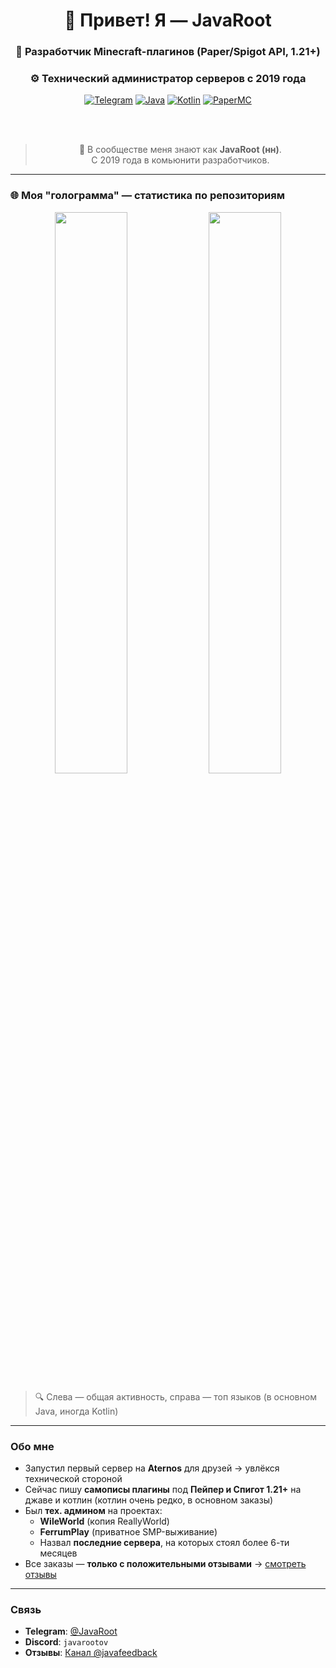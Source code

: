 <div align="center">

# 👋 Привет! Я — **JavaRoot**

### 🧱 Разработчик Minecraft-плагинов (Paper/Spigot API, 1.21+)  
### ⚙️ Технический администратор серверов с 2019 года

[![Telegram](https://img.shields.io/badge/Telegram-2CA5E0?style=for-the-badge&logo=telegram&logoColor=white)](https://t.me/JavaRoot)
[![Java](https://img.shields.io/badge/Java-ED8B00?style=for-the-badge&logo=openjdk&logoColor=white)](https://www.java.com)
[![Kotlin](https://img.shields.io/badge/Kotlin-7F52FF?style=for-the-badge&logo=kotlin&logoColor=white)](https://kotlinlang.org)
[![PaperMC](https://img.shields.io/badge/PaperMC-4285F4?style=for-the-badge&logo=git&logoColor=white)](https://papermc.io)

<br><br>

> 💬 В сообществе меня знают как **JavaRoot (нн)**.  
> С 2019 года в комьюнити разработчиков.

</div>

---

### 🌐 Моя "голограмма" — статистика по репозиториям

<div align="center">
  <img src="https://github-readme-stats.vercel.app/api?username=JavaRoot1337&show_icons=true&theme=radical&count_private=true&include_all_commits=true" width="48%" />
  <img src="https://github-readme-stats.vercel.app/api/top-langs/?username=JavaRoot1337&layout=compact&theme=radical" width="48%" />
</div>

> 🔍 Слева — общая активность, справа — топ языков (в основном Java, иногда Kotlin)

---

### Обо мне

- Запустил первый сервер на **Aternos** для друзей → увлёкся технической стороной  
- Сейчас пишу **самописы плагины** под **Пейпер и Спигот 1.21+** на джаве и котлин (котлин очень редко, в основном заказы)
- Был **тех. админом** на проектах:  
  - **WileWorld** (копия ReallyWorld)  
  - **FerrumPlay** (приватное SMP-выживание)
  - Назвал **последние сервера**, на которых стоял более 6-ти месяцев
- Все заказы — **только с положительными отзывами** → [смотреть отзывы](https://t.me/javafeedback)

---

### Связь

- **Telegram**: [@JavaRoot](https://t.me/JavaRoot)  
- **Discord**: `javarootov`  
- **Отзывы**: [Канал @javafeedback](https://t.me/javafeedback)
